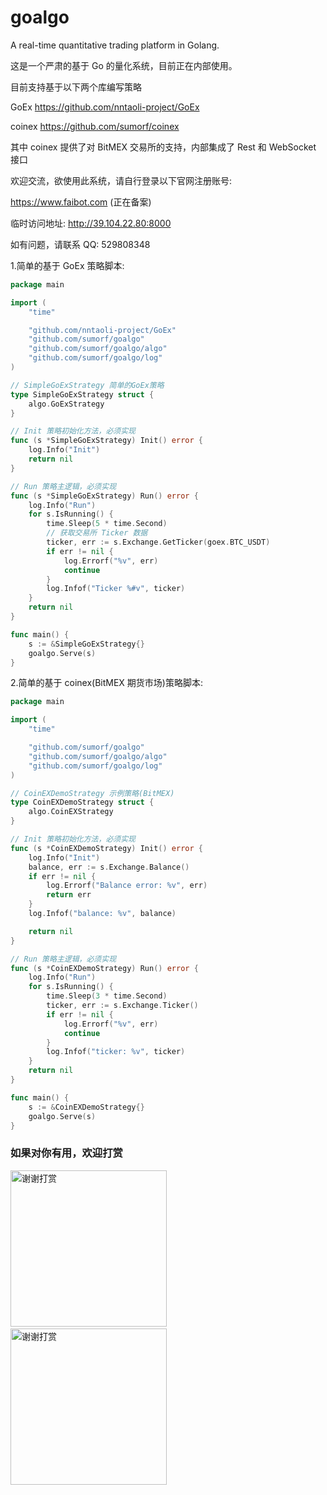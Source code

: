 # goalgo

A real-time quantitative trading platform in Golang.

这是一个严肃的基于 Go 的量化系统，目前正在内部使用。

目前支持基于以下两个库编写策略

GoEx https://github.com/nntaoli-project/GoEx

coinex https://github.com/sumorf/coinex

其中 coinex 提供了对 BitMEX 交易所的支持，内部集成了 Rest 和 WebSocket 接口

欢迎交流，欲使用此系统，请自行登录以下官网注册账号:

https://www.faibot.com (正在备案)

临时访问地址:
http://39.104.22.80:8000

如有问题，请联系 QQ: 529808348

1.简单的基于 GoEx 策略脚本:

```go
package main

import (
	"time"

	"github.com/nntaoli-project/GoEx"
	"github.com/sumorf/goalgo"
	"github.com/sumorf/goalgo/algo"
	"github.com/sumorf/goalgo/log"
)

// SimpleGoExStrategy 简单的GoEx策略
type SimpleGoExStrategy struct {
	algo.GoExStrategy
}

// Init 策略初始化方法，必须实现
func (s *SimpleGoExStrategy) Init() error {
	log.Info("Init")
	return nil
}

// Run 策略主逻辑，必须实现
func (s *SimpleGoExStrategy) Run() error {
	log.Info("Run")
	for s.IsRunning() {
		time.Sleep(5 * time.Second)
		// 获取交易所 Ticker 数据
		ticker, err := s.Exchange.GetTicker(goex.BTC_USDT)
		if err != nil {
			log.Errorf("%v", err)
			continue
		}
		log.Infof("Ticker %#v", ticker)
	}
	return nil
}

func main() {
	s := &SimpleGoExStrategy{}
	goalgo.Serve(s)
}
```

2.简单的基于 coinex(BitMEX 期货市场)策略脚本:

```go
package main

import (
	"time"

	"github.com/sumorf/goalgo"
	"github.com/sumorf/goalgo/algo"
	"github.com/sumorf/goalgo/log"
)

// CoinEXDemoStrategy 示例策略(BitMEX)
type CoinEXDemoStrategy struct {
	algo.CoinEXStrategy
}

// Init 策略初始化方法，必须实现
func (s *CoinEXDemoStrategy) Init() error {
	log.Info("Init")
	balance, err := s.Exchange.Balance()
	if err != nil {
		log.Errorf("Balance error: %v", err)
		return err
	}
	log.Infof("balance: %v", balance)

	return nil
}

// Run 策略主逻辑，必须实现
func (s *CoinEXDemoStrategy) Run() error {
	log.Info("Run")
	for s.IsRunning() {
		time.Sleep(3 * time.Second)
		ticker, err := s.Exchange.Ticker()
		if err != nil {
			log.Errorf("%v", err)
			continue
		}
		log.Infof("ticker: %v", ticker)
	}
	return nil
}

func main() {
	s := &CoinEXDemoStrategy{}
	goalgo.Serve(s)
}
```

### 如果对你有用，欢迎打赏

<img src="https://github.com/sumorf/goalgo/raw/master/dev/wechat_pay.png" width="250" alt="谢谢打赏">&nbsp;&nbsp;&nbsp;<img src="https://github.com/sumorf/goalgo/raw/master/dev/ali_pay.jpg" width="250" alt="谢谢打赏">
